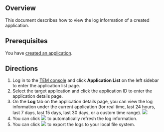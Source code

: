 ## Overview

This document describes how to view the log information of a created application.

## Prerequisites

You have [created an application](https://cloud.tencent.com/document/product/1371/53294).

## Directions

1. Log in to the [TEM console](https://console.cloud.tencent.com/tem) and click **Application List** on the left sidebar to enter the application list page.
2. Select the target application and click the application ID to enter the application details page. 
3. On the **Log** tab on the application details page, you can view the log information under the current application (for real time, last 24 hours, last 7 days, last 15 days, last 30 days, or a custom time range).
   ![](https://main.qcloudimg.com/raw/2350f86125a090e0ac7cd63ea71357c9.png)
4. You can click <img src="https://main.qcloudimg.com/raw/6dbd3cdbeaf3166deb25ca4c58d037ee.png"> to automatically refresh the log information.
5. You can click <img src="https://main.qcloudimg.com/raw/dbf7515edb67716761c7389a9f57e744.png"> to export the logs to your local file system.
